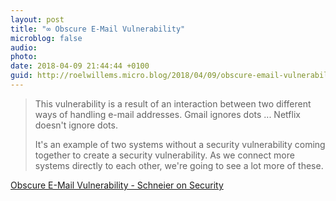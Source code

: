 ```yaml
---
layout: post
title: "∞ Obscure E-Mail Vulnerability"
microblog: false
audio: 
photo: 
date: 2018-04-09 21:44:44 +0100
guid: http://roelwillems.micro.blog/2018/04/09/obscure-email-vulnerability.html
---
```

> This vulnerability is a result of an interaction between two different ways of handling e-mail addresses. Gmail ignores dots ... Netflix doesn't ignore dots. 
>  
> It's an example of two systems without a security vulnerability coming together to create a security vulnerability. As we connect more systems directly to each other, we're going to see a lot more of these. 

[Obscure E-Mail Vulnerability - Schneier on Security](https://www.schneier.com/blog/archives/2018/04/obscure_e-mail_.html)
